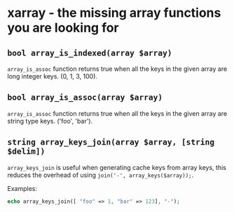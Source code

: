xarray - the missing array functions you are looking for
========================================================


## `bool array_is_indexed(array $array)`

`array_is_assoc` function returns true when all the keys in the given array are
long integer keys. (0, 1, 3, 100).

## `bool array_is_assoc(array $array)`

`array_is_assoc` function returns true when all the keys in the given array are
string type keys. ('foo', 'bar').

## `string array_keys_join(array $array, [string $delim])`

`array_keys_join` is useful when generating cache keys from array keys, this
reduces the overhead of using `join('-', array_keys($array));`.

Examples:

```php
echo array_keys_join([ "foo" => 1, "bar" => 123], "-");
```
